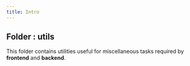 ```yaml
---
title: Intro
---
```

## Folder : utils

This folder contains utilities useful for miscellaneous tasks required by **frontend** and **backend**.

